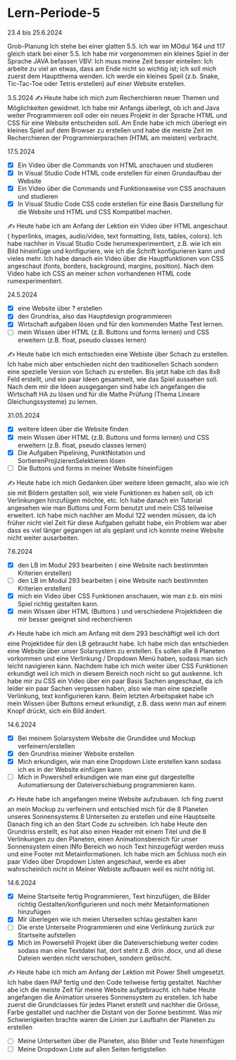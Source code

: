 # Lern-Periode-5

23.4 bis 25.6.2024

Grob-Planung
Ich stehe bei einer glatten 5.5. Ich war im MOdul 164 und 117 gleich stark bei einer 5.5.
Ich habe mir vorgenommen ein kleines Spiel in der Sprache JAVA befassen
VBV: Ich muss meine Zeit besser einteilen: Ich arbeite zu viel an etwas, dass am Ende nicht so wichtig ist; ich soll mich zuerst dem Hauptthema wenden.
Ich werde ein kleines Speil (z.b. Snake, Tic-Tac-Toe oder Tetris erstellen) auf einer Website erstellen.

3.5.2024
✍️ Heute habe ich mich zum Recherchieren neuer Themen und Möglichkeiten gewidmet. Ich habe mir Anfangs überlegt, ob ich and Java weiter Programmieren soll oder ein neues Projekt in der Sprache HTML und CSS für eine Website entscheiden soll. Am Ende habe ich mich überlegt ein kleines Spiel auf dem Browser zu erstellen und habe die meiste Zeit im Recherchieren der Programmierpsrachen (HTML am meisten) verbracht.

17.5.2024
- [x] Ein Video über die Commands von HTML anschauen und studieren
- [x] In Visual Studio Code HTML code erstellen für einen Grundaufbau der Website
- [x] Ein Video über die Commands und Funktionsweise von CSS anschauen und studieren
- [x] In Visual Studio Code CSS code erstellen für eine Basis Darstellung für die Website und HTML und CSS Kompatibel machen.

✍️ Heute habe ich am Anfang der Lektion ein Video über HTML angeschaut ( hyperlinks, images, audio/video, text formatting, lists, tables, colors). Ich habe nachher in Visual Studio Code herumexperimentiert, z.B. wie ich ein Bild hineinfüge und konfiguriere, wie ich die Schrift konfigurieren kann und vieles mehr. Ich habe danach ein Video über die Hauptfunktionen von CSS angeschaut (fonts, borders, background, margins, position). Nach dem Video habe ich CSS an meiner schon vorhandenen HTML code rumexperimentiert.

24.5.2024
- [x] eine Website über ? erstellen
- [x] den Grundriss, also das Hauptdesign programmieren
- [x] Wirtschaft aufgaben lösen und für den kommenden Mathe Test lernen.
- [ ] mein Wissen über HTML (z.B. Buttons und forms lernen) und CSS erweitern (z.B. float, pseudo classes lernen)

✍️ Heute habe ich mich entschieden eine Webiste über Schach zu erstellen. Ich habe mich aber entschieden nicht den traditionellen Schach sondern eine spezielle Version von Schach zu erstellen. Bis jetzt habe ich das 8x8 Feld erstellt, und ein paar Ideen gesammelt, wie das Spiel aussehen soll. Nach dem mir die Ideen ausgegangen sind habe ich angefangen die Wirtschaft HA zu lösen und für die Mathe Prüfung (Thema Lineare Gleichungssysteme) zu lernen. 

31.05.2024
- [x] weitere Ideen über die Website finden
- [x] mein Wissen über HTML (z.B. Buttons und forms lernen) und CSS erweitern (z.B. float, pseudo classes lernen)
- [x] Die Aufgaben Pipelining, PunktNotation und SortierenProjizierenSelektieren lösen
- [ ] Die Buttons und forms in meiner Website hineinfügen

✍️ Heute habe ich mich Gedanken über weitere Ideen gemacht, also wie ich sie mit Bildern gestalten soll, wie viele Funktionen es haben soll, ob ich Verlinkungen hinzufügen möchte, etc. Ich habe danach ein Tutorial angesehen wie man Buttons und Form benutzt und mein CSS teilweise erweitert. Ich habe mich nachher am Modul 122 wenden müssen, da ich früher nicht viel Zeit für diese Aufgaben gehabt habe, ein Problem war aber dass es viel länger gegangen ist als geplant und ich konnte meine Website nicht weiter ausarbeiten.

7.6.2024
- [x] den LB im Modul 293 bearbeiten ( eine Website nach bestimmten Kriterien erstellen)
- [ ] den LB im Modul 293 bearbeiten ( eine Website nach bestimmten Kriterien erstellen)
- [x] mich ein Video über CSS Funktionen anschauen, wie man z.b. ein mini Spiel richtig gestalten kann.
- [x] mein Wissen über HTML (Buttons ) und verschiedene Projektideen die mir besser geeignet sind recherchieren

✍️ Heute habe ich mich am Anfang mit dem 293 beschäftigt weil ich dort eine Projektidee für den LB gebraucht habe. Ich habe mich dan entschieden eine Website über unser Solarsystem zu erstellen. Es sollen alle 8 Planeten vorkommen und eine Verlinkung / Dropdown Menü haben, sodass man sich leicht navigieren kann. Nachdem habe ich mich weiter über CSS Funktionen erkundigt weil ich mich in diesem Bereich noch nicht so gut auskenne. Ich habe mir zu CSS ein Video über ein paar Basis Sachen angeschaut, da ich leider ein paar Sachen vergessen haben, also wie man eine spezielle Verlinkung, text konfigurieren kann. Beim letzten Arbeitspaket habe ich mein Wissen über Buttons erneut erkundigt, z.B. dass wenn man auf einem Knopf drückt, sich ein Bild ändert.

14.6.2024
- [x] Bei meinem Solarsystem Website die Grundidee und Mockup verfeinern/erstellen
- [x] den Grundriss mieiner Website erstellen
- [x] Mich erkundigen, wie man eine Dropdown Liste erstellen kann sodass ich es in der Website einfügen kann
- [ ] Mich in Powershell erkundigen wie man eine gut dargestellte Automatiersung der Dateiverschiebung programmieren kann.

✍️ Heute habe ich angefangen meine Website aufzubauen. Ich fing zuerst an mein Mockup zu verfeinern und entschied mich für die 8 Planeten unseres Sonnensystems 8 Unterseiten zu erstellen und eine Hauptseite. Danach fing ich an den Start Code zu schreiben. Ich habe Heute den Grundriss erstellt, es hat also einen Header mit einem Titel und die 8 Verlinkungen zu den Planeten, einen Animationsbereich für unser Sonnensystem einen INfo Bereich wo noch Text hinzugefügt werden muss und eine Footer mit Metainformationen. Ich habe mich am Schluss noch ein paar Video über Dropdown Listen angeschaut, werde es aber wahrscheinlich nicht in Meiner Webiste aufbauen weil es nicht nötig ist.

14.6.2024
- [x] Meine Startseite fertig Programmieren, Text hinzufügen, die Bilder richtig Gestalten/konfigurieren und noch mehr Metainformationen hinzufügen
- [x] Mir überlegen wie ich meien Uterseiten schlau gestalten kann
- [ ] Die erste Unterseite Programmieren und eine Verlinkung zurück zur Startseite aufstellen
- [x] Mich im Powersehll Projekt über die Dateiverschiebung weiter coden sodass man eine Textdatei hat, dort steht z.B. drin .docx, und all diese Dateien werden nicht verschoben, sondern gelöscht.

✍️ Heute habe ich mich am Anfang der Lektion mit Power Shell umgesetzt. Ich habe daen PAP fertig und den Code teilweise fertig gestaltet. Nachher abe ich die meiste Zeit für meine Website aufgebraucht. ich habe Heute angefangen die Animation unseres Sonnensystem zu erstellen. Ich habe zuerst die Grundclasses für jedes Planet erstellt und nachher die Grösse, Farbe gestaltet und nachher die Distant von der Sonne bestimmt. Was mir Schwierigkeiten brachte waren die Linien zur Laufbahn der Planeten zu erstellen

- [ ] Meine Unterseiten über die Planeten, also Bilder und Texte hineinfügen
- [ ] Meine Dropdown Liste auf allen Seiten fertigstellen
